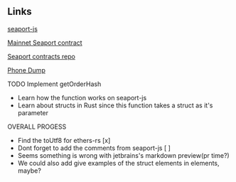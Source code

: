 ## Links

[seaport-js](https://github.com/ProjectOpenSea/seaport-js/blob/main/src/seaport.ts)

[Mainnet Seaport contract](https://etherscan.io/address/0x00000000006c3852cbef3e08e8df289169ede581#code)

[Seaport contracts repo](https://github.com/ProjectOpenSea/seaport)

[Phone Dump](https://gist.github.com/Perelyn-sama/243eae8528e246b273b99ac75f410a68)

TODO Implement getOrderHash

- Learn how the function works on seaport-js
- Learn about structs in Rust since this function takes a struct as it's parameter


OVERALL PROGESS  
- Find the toUtf8 for ethers-rs [x]
- Dont forget to add the comments from seaport-js [ ]
- Seems something is wrong with jetbrains's markdown preview(pr time?)
- We could also add give examples of the struct elements in elements, maybe? 
